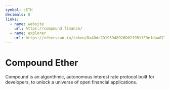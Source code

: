 ```yaml
---
symbol: cETH
decimals: 8
links:
  - name: website
    url: https://compound.finance/
  - name: explorer
    url: https://etherscan.io/token/0x4Ddc2D193948926D02f9B1fE9e1daa0718270ED5
---
```


# Compound Ether

Compound is an algorithmic, autonomous interest rate protocol built for developers, to unlock a universe of open financial applications.
